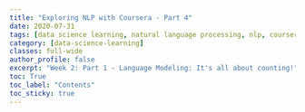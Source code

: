 ```yaml
---
title: "Exploring NLP with Coursera - Part 4"
date: 2020-07-31
tags: [data science learning, natural language processing, nlp, coursera]
category: [data-science-learning]
classes: full-wide
author_profile: false
excerpt: "Week 2: Part 1 - Language Modeling: It's all about counting!"
toc: True
toc_label: "Contents"
toc_sticky: true
---
```


